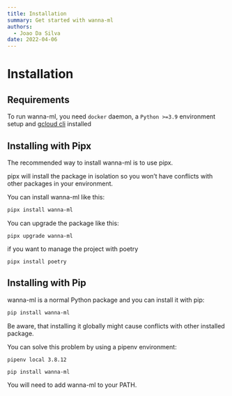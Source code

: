 ```yaml
---
title: Installation
summary: Get started with wanna-ml
authors:
  - Joao Da Silva
date: 2022-04-06
---
```


# Installation

## Requirements
To run wanna-ml, you need `docker` daemon, a `Python >=3.9` environment setup and [gcloud cli](https://cloud.google.com/sdk/docs/install-sdk) installed

## Installing with Pipx
The recommended way to install wanna-ml is to use pipx.

pipx will install the package in isolation so you won’t have conflicts with other packages in your environment.

You can install wanna-ml like this:

```bash
pipx install wanna-ml 
```

You can upgrade the package like this:

```
pipx upgrade wanna-ml
```

if you want to manage the project with poetry

```
pipx install poetry
```

## Installing with Pip

wanna-ml is a normal Python package and you can install it with pip:

```bash
pip install wanna-ml
```

Be aware, that installing it globally might cause conflicts with other installed package.

You can solve this problem by using a pipenv environment:

```
pipenv local 3.8.12

pip install wanna-ml
```

You will need to add wanna-ml to your PATH.